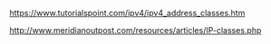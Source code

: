 https://www.tutorialspoint.com/ipv4/ipv4_address_classes.htm

http://www.meridianoutpost.com/resources/articles/IP-classes.php

